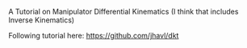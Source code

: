 A Tutorial on Manipulator Differential Kinematics
(I think that includes Inverse Kinematics)

Following tutorial here: https://github.com/jhavl/dkt